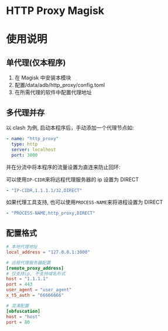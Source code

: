 # HTTP Proxy Magisk

# 使用说明

## 单代理(仅本程序)

1. 在 Magisk 中安装本模块
2. 配置/data/adb/http_proxy/config.toml
3. 在所需代理的软件中配置代理地址

## 多代理并存

以 clash 为例, 启动本程序后，手动添加一个代理节点如:

```yaml
- name: "http_proxy"
  type: http
  server: localhost
  port: 3000
```

并在分流中将本程序的流量设置为直连来防止回环:

可以使用`IP-CIDR`来将远程代理服务器的 ip 设置为 DIRECT

```yaml
- "IP-CIDR,1.1.1.1/32,DIRECT"
```

如果代理工具支持, 也可以使用`PROCESS-NAME`来将进程设置为 DIRECT

```yaml
- "PROCESS-NAME,http_proxy,DIRECT"
```

## 配置格式

```toml
# 本地代理地址
local_address = "127.0.0.1:3000"

# 远程代理服务器配置
[remote_proxy_address]
# 仅支持ip, 不支持域名形式
host = "1.1.1.1"
port = 443
user_agent = "user_agent"
x_t5_auth = "66666666"

# 混淆配置
[obfuscation]
host = "host"
port = 80
```
